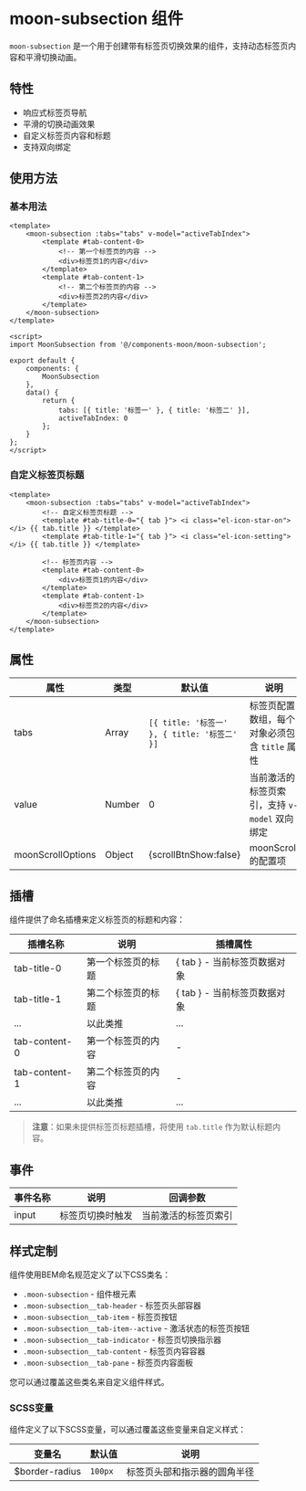# moon-subsection 组件

`moon-subsection` 是一个用于创建带有标签页切换效果的组件，支持动态标签页内容和平滑切换动画。

## 特性

- 响应式标签页导航
- 平滑的切换动画效果
- 自定义标签页内容和标题
- 支持双向绑定

## 使用方法

### 基本用法

```vue
<template>
    <moon-subsection :tabs="tabs" v-model="activeTabIndex">
        <template #tab-content-0>
            <!-- 第一个标签页的内容 -->
            <div>标签页1的内容</div>
        </template>
        <template #tab-content-1>
            <!-- 第二个标签页的内容 -->
            <div>标签页2的内容</div>
        </template>
    </moon-subsection>
</template>

<script>
import MoonSubsection from '@/components-moon/moon-subsection';

export default {
    components: {
        MoonSubsection
    },
    data() {
        return {
            tabs: [{ title: '标签一' }, { title: '标签二' }],
            activeTabIndex: 0
        };
    }
};
</script>
```

### 自定义标签页标题

```vue
<template>
    <moon-subsection :tabs="tabs" v-model="activeTabIndex">
        <!-- 自定义标签页标题 -->
        <template #tab-title-0="{ tab }"> <i class="el-icon-star-on"></i> {{ tab.title }} </template>
        <template #tab-title-1="{ tab }"> <i class="el-icon-setting"></i> {{ tab.title }} </template>

        <!-- 标签页内容 -->
        <template #tab-content-0>
            <div>标签页1的内容</div>
        </template>
        <template #tab-content-1>
            <div>标签页2的内容</div>
        </template>
    </moon-subsection>
</template>
```

## 属性

| 属性              | 类型   | 默认值                                       | 说明                                          |
| ----------------- | ------ | -------------------------------------------- | --------------------------------------------- |
| tabs              | Array  | `[{ title: '标签一' }, { title: '标签二' }]` | 标签页配置数组，每个对象必须包含 `title` 属性 |
| value             | Number | 0                                            | 当前激活的标签页索引，支持 `v-model` 双向绑定 |
| moonScrollOptions | Object | {scrollBtnShow:false}                        | moonScroll的配置项                            |

## 插槽

组件提供了命名插槽来定义标签页的标题和内容：

| 插槽名称      | 说明               | 插槽属性                     |
| ------------- | ------------------ | ---------------------------- |
| tab-title-0   | 第一个标签页的标题 | { tab } - 当前标签页数据对象 |
| tab-title-1   | 第二个标签页的标题 | { tab } - 当前标签页数据对象 |
| ...           | 以此类推           | ...                          |
| tab-content-0 | 第一个标签页的内容 | -                            |
| tab-content-1 | 第二个标签页的内容 | -                            |
| ...           | 以此类推           | ...                          |

> **注意**：如果未提供标签页标题插槽，将使用 `tab.title` 作为默认标题内容。

## 事件

| 事件名称 | 说明             | 回调参数             |
| -------- | ---------------- | -------------------- |
| input    | 标签页切换时触发 | 当前激活的标签页索引 |

## 样式定制

组件使用BEM命名规范定义了以下CSS类名：

- `.moon-subsection` - 组件根元素
- `.moon-subsection__tab-header` - 标签页头部容器
- `.moon-subsection__tab-item` - 标签页按钮
- `.moon-subsection__tab-item--active` - 激活状态的标签页按钮
- `.moon-subsection__tab-indicator` - 标签页切换指示器
- `.moon-subsection__tab-content` - 标签页内容容器
- `.moon-subsection__tab-pane` - 标签页内容面板

您可以通过覆盖这些类名来自定义组件样式。

### SCSS变量

组件定义了以下SCSS变量，可以通过覆盖这些变量来自定义样式：

| 变量名         | 默认值  | 说明                         |
| -------------- | ------- | ---------------------------- |
| $border-radius | `100px` | 标签页头部和指示器的圆角半径 |
